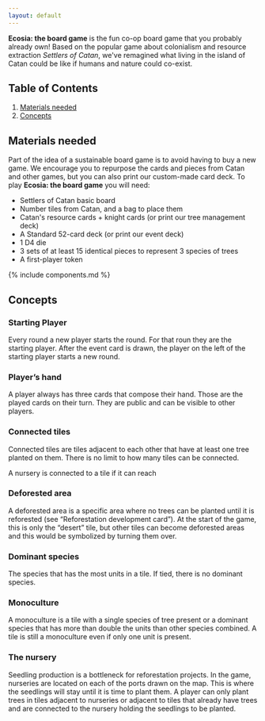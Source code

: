 ```yaml
---
layout: default
---
```


**Ecosia: the board game** is the fun co-op board game that you probably already own! Based on the popular game about colonialism and resource extraction _Settlers of Catan_, we've remagined what living in the island of Catan could be like if humans and nature could co-exist.

## Table of Contents

1. [Materials needed](#materials-needed)
1. [Concepts](#concepts)

## Materials needed

Part of the idea of a sustainable board game is to avoid having to buy a new game. We encourage you to repurpose the cards and pieces from Catan and other games, but you can also print our custom-made card deck. To play **Ecosia: the board game** you will need:

*   Settlers of Catan basic board
*   Number tiles from Catan, and a bag to place them
*   Catan's resource cards + knight cards (or print our tree management deck)
*   A Standard 52-card deck (or print our event deck)
*   1 D4 die
*   3 sets of at least 15 identical pieces to represent 3 species of trees
*   A first-player token

{% include components.md %}


## Concepts

### Starting Player

Every round a new player starts the round. For that roun they are the starting player. After the event card is drawn, the player on the left of the starting player starts a new round.

### Player’s hand

A player always has three cards that compose their hand. Those are the played cards on their turn. They are public and can be visible to other players.

### Connected tiles

Connected tiles are tiles adjacent to each other that have at least one tree planted on them. There is no limit to how many tiles can be connected.

A nursery is connected to a tile if it can reach

### Deforested area

A deforested area is a specific area where no trees can be planted until it is reforested (see “Reforestation development card”).  At the start of the game, this is only the “desert” tile, but other tiles can become deforested areas and this would be symbolized by turning them over.

### Dominant species

The species that has the most units in a tile. If tied, there is no dominant species.

### Monoculture

A monoculture is a tile with a single species of tree present or a dominant species that has more than double the units than other species combined. A tile is still a monoculture even if only one unit is present.

### The nursery

Seedling production is a bottleneck for reforestation projects. In the game, nurseries are located on each of the ports drawn on the map. This is where the seedlings will stay until it is time to plant them. A player can only plant trees in tiles adjacent to nurseries or adjacent to tiles that already have trees and are connected to the nursery holding the seedlings to be planted.
